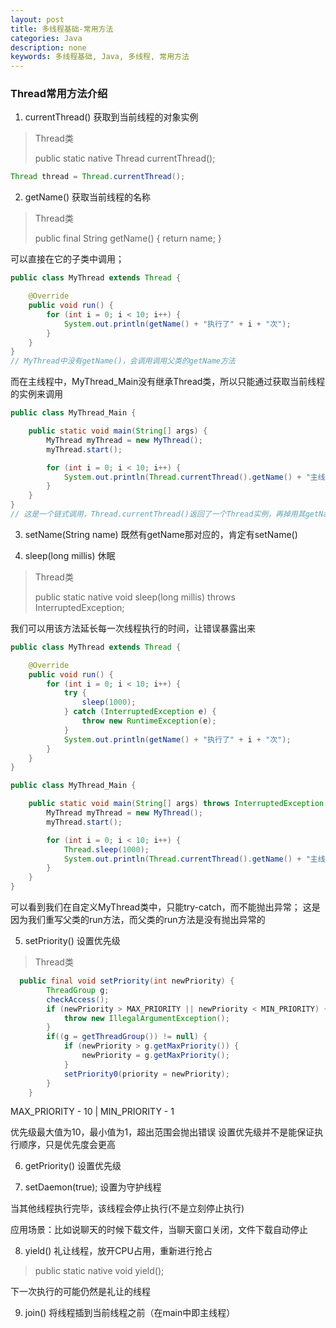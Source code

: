 ```yaml
---
layout: post
title: 多线程基础-常用方法
categories: Java
description: none
keywords: 多线程基础, Java, 多线程, 常用方法
---
```


### Thread常用方法介绍

1. currentThread() 获取到当前线程的对象实例


> Thread类
>
> public static native Thread currentThread();

```java
Thread thread = Thread.currentThread();
```

2. getName() 获取当前线程的名称

> Thread类
>
> public final String getName() {
> return name;
> }

可以直接在它的子类中调用；

```java
public class MyThread extends Thread {

    @Override
    public void run() {
        for (int i = 0; i < 10; i++) {
            System.out.println(getName() + "执行了" + i + "次");
        }
    }
}
// MyThread中没有getName()，会调用调用父类的getName方法
```

而在主线程中，MyThread_Main没有继承Thread类，所以只能通过获取当前线程的实例来调用

```java
public class MyThread_Main {

    public static void main(String[] args) {
        MyThread myThread = new MyThread();
        myThread.start();

        for (int i = 0; i < 10; i++) {
            System.out.println(Thread.currentThread().getName() + "主线程执行了" + i + "次");
        }
    }
}
// 这是一个链式调用，Thread.currentThread()返回了一个Thread实例，再掉用其getName()方法
```

3. setName(String name) 既然有getName那对应的，肯定有setName()

4. sleep(long millis) 休眠

> Thread类
>
> public static native void sleep(long millis) throws InterruptedException;

我们可以用该方法延长每一次线程执行的时间，让错误暴露出来
```java
public class MyThread extends Thread {

    @Override
    public void run() {
        for (int i = 0; i < 10; i++) {
            try {
                sleep(1000);
            } catch (InterruptedException e) {
                throw new RuntimeException(e);
            }
            System.out.println(getName() + "执行了" + i + "次");
        }
    }
}

public class MyThread_Main {

    public static void main(String[] args) throws InterruptedException {
        MyThread myThread = new MyThread();
        myThread.start();

        for (int i = 0; i < 10; i++) {
            Thread.sleep(1000);
            System.out.println(Thread.currentThread().getName() + "主线程执行了" + i + "次");
        }
    }
}
```
可以看到我们在自定义MyThread类中，只能try-catch，而不能抛出异常；
这是因为我们重写父类的run方法，而父类的run方法是没有抛出异常的

5. setPriority() 设置优先级

> Thread类

```java
  public final void setPriority(int newPriority) {
        ThreadGroup g;
        checkAccess();
        if (newPriority > MAX_PRIORITY || newPriority < MIN_PRIORITY) {
            throw new IllegalArgumentException();
        }
        if((g = getThreadGroup()) != null) {
            if (newPriority > g.getMaxPriority()) {
                newPriority = g.getMaxPriority();
            }
            setPriority0(priority = newPriority);
        }
    }
```
MAX_PRIORITY - 10  |  MIN_PRIORITY - 1

优先级最大值为10，最小值为1，超出范围会抛出错误
设置优先级并不是能保证执行顺序，只是优先度会更高

6. getPriority() 设置优先级

7. setDaemon(true); 设置为守护线程

当其他线程执行完毕，该线程会停止执行(不是立刻停止执行)

应用场景：比如说聊天的时候下载文件，当聊天窗口关闭，文件下载自动停止

8. yield() 礼让线程，放开CPU占用，重新进行抢占

> public static native void yield();

下一次执行的可能仍然是礼让的线程

9. join() 将线程插到当前线程之前（在main中即主线程）